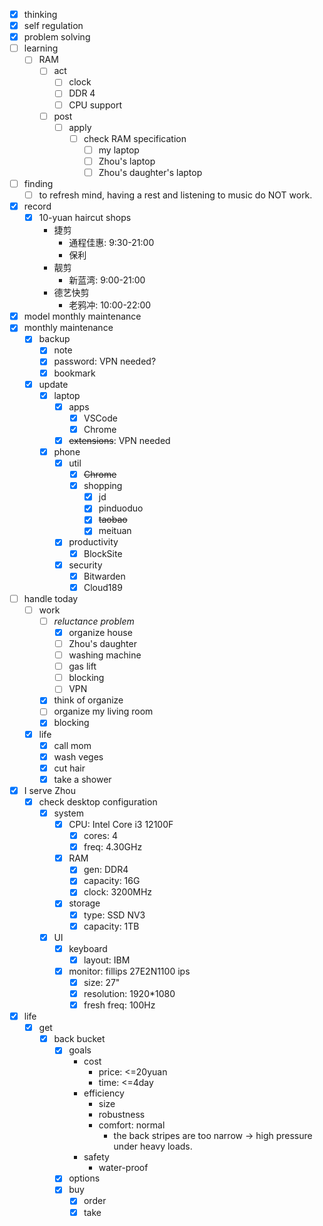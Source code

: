 - [x] thinking
- [x] self regulation
- [x] problem solving
- [ ] learning
    - [ ] RAM
        - [ ] act
            - [ ] clock
            - [ ] DDR 4
            - [ ] CPU support
        - [ ] post
            - [ ] apply
                - [ ] check RAM specification
                    - [ ] my laptop
                    - [ ] Zhou's laptop
                    - [ ] Zhou's daughter's laptop
- [ ] finding
    - [ ] to refresh mind, having a rest and listening to music do NOT work. 
- [x] record
    - [x] 10-yuan haircut shops
        - 捷剪
            - 通程佳惠: 9:30-21:00
            - 保利
        - 靓剪
            - 新蓝湾: 9:00-21:00
        - 德艺快剪
            - 老鸦冲: 10:00-22:00
- [x] model monthly maintenance
- [x] monthly maintenance
    - [x] backup
        - [x] note
        - [x] password: VPN needed?
        - [x] bookmark
    - [x] update
        - [x] laptop
            - [x] apps
                - [x] VSCode
                - [x] Chrome
            - [x] ~~extensions~~: VPN needed
        - [x] phone
            - [x] util
                - [x] ~~Chrome~~
                - [x] shopping
                    - [x] jd
                    - [x] pinduoduo
                    - [x] ~~taobao~~
                    - [x] meituan
            - [x] productivity
                - [x] BlockSite
            - [x] security
                - [x] Bitwarden
                - [x] Cloud189
- [ ] handle today
    - [ ] work
        - [ ] *reluctance problem*
            - [x] organize house
            - [ ] Zhou's daughter
            - [ ] washing machine
            - [ ] gas lift
            - [ ] blocking
            - [ ] VPN
        - [x] think of organize
        - [ ] organize my living room
        - [x] blocking
    - [x] life
        - [x] call mom
        - [x] wash veges
        - [x] cut hair
        - [x] take a shower
- [x] I serve Zhou
    - [x] check desktop configuration
        - [x] system
            - [x] CPU: Intel Core i3 12100F
                - [x] cores: 4
                - [x] freq: 4.30GHz
            - [x] RAM
                - [x] gen: DDR4
                - [x] capacity: 16G
                - [x] clock: 3200MHz
            - [x] storage
                - [x] type: SSD NV3
                - [x] capacity: 1TB
        - [x] UI
            - [x] keyboard
                - [x] layout: IBM
            - [x] monitor: fillips 27E2N1100 ips
                - [x] size: 27"
                - [x] resolution: 1920*1080
                - [x] fresh freq: 100Hz
- [x] life
    - [x] get
        - [x] back bucket
            - [x] goals
                - cost
                    - price: <=20yuan
                    - time: <=4day
                - efficiency
                    - size
                    - robustness
                    - comfort: normal
                        - the back stripes are too narrow -> high pressure under heavy loads.
                - safety
                    - water-proof
            - [x] options
            - [x] buy
                - [x] order
                - [x] take
